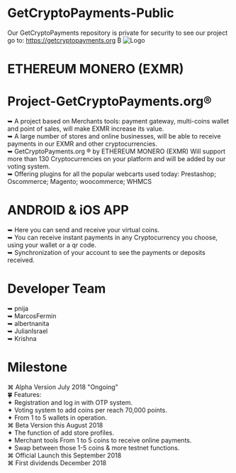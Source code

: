 # GetCryptoPayments-Public
Our GetCryptoPayments repository is private for security to see our project go to: https://getcryptopayments.org ₿
![Logo](https://github.com/eXMRcoin/e-XMR/blob/master/eXMR-master/eXMR_200X200.png?raw=true)
# ETHEREUM MONERO (EXMR)
# Project-GetCryptoPayments.org®
➥ A project based on Merchants tools: payment gateway, multi-coins wallet and point of sales, will make EXMR increase its value.<br> 
➥ A large number of stores and online businesses, will be able to receive payments in our EXMR and other cryptocurrencies.<br>
➥ GetCryptoPayments.org ® by ETHEREUM MONERO (EXMR)  Will support more than 130 Cryptocurrencies on your platform and will be added by our voting system.<br>
➥ Offering plugins for all the popular webcarts used today: Prestashop; Oscommerce; Magento; woocommerce; WHMCS

# ANDROID & iOS APP<br>
➥ Here you can send and receive your virtual coins.<br>
➥ You can receive instant payments in any Cryptocurrency you choose, using your wallet or a qr code. <br>
➥ Synchronization of your account to see the payments or deposits received.<br>

# Developer Team<br>
➥ pnija<br>
➥ MarcosFermin<br>
➥ albertnanita<br>
➥ JulianIsrael<br>
➥ Krishna<br>

# Milestone<br>

⌘ Alpha Version July 2018 "Ongoing"<br>
 🍀 Features: <br>
✦ Registration and log in with OTP system.<br>
✦ Voting system to add coins per reach 70,000 points.<br> 
✦ From 1 to 5 wallets in operation.<br> 
⌘ Beta Version this August 2018<br>
✦ The function of add store profiles. <br>
✦ Merchant tools From 1 to 5 coins to receive online payments.<br>
✦ Swap between those 1-5 coins & more testnet functions.<br>
⌘ Official Launch this September 2018<br>
⌘ First dividends December 2018 <br>




